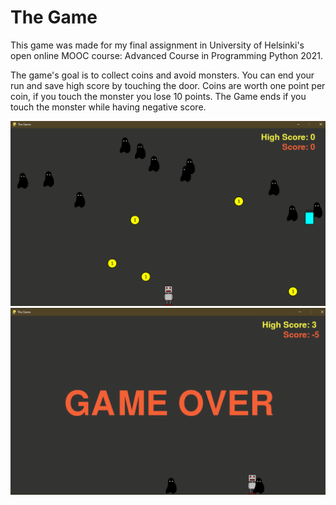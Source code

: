 # The Game
This game was made for my final assignment in University of Helsinki's open online MOOC course: Advanced Course in Programming Python 2021.

The game's goal is to collect coins and avoid monsters. You can end your run and save high score by touching the door. Coins are worth one point per coin, if you touch the monster you lose 10 points. The Game ends if you touch the monster while having negative score.

<p align="left">
  <img src=Screenshots/Capture.PNG width="800" alt="Screenshot from the game">
  <img src=Screenshots/Capture.PNG1.PNG width="800" alt="Screenshot from the game">
</p>
